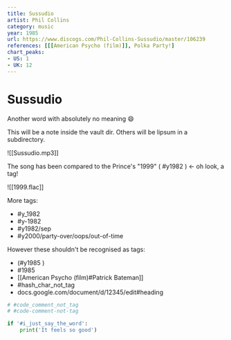 ```yaml
---
title: Sussudio
artist: Phil Collins
category: music
year: 1985
url: https://www.discogs.com/Phil-Collins-Sussudio/master/106239
references: [[[American Psycho (film)]], Polka Party!]
chart_peaks:
- US: 1
- UK: 12
---
```

# Sussudio

Another word with absolutely no meaning 😄

This will be a note inside the vault dir.  Others will be lipsum in a subdirectory.

![[Sussudio.mp3]]

The song has been compared to the Prince's "1999" ( #y1982 ) <- oh look, a tag!

![[1999.flac]]

More tags:
- #y_1982
- #y-1982
- #y1982/sep
- #y2000/party-over/oops/out-of-time

However these shouldn't be recognised as tags:
- (#y1985 )
- #1985
- [[American Psycho (film)#Patrick Bateman]]
- \#hash_char_not_tag
- docs.google.com/document/d/12345/edit#heading

```python
# #code_comment_not_tag
# #code-comment-not-tag

if '#i_just_say_the_word':
    print('It feels so good')
```
